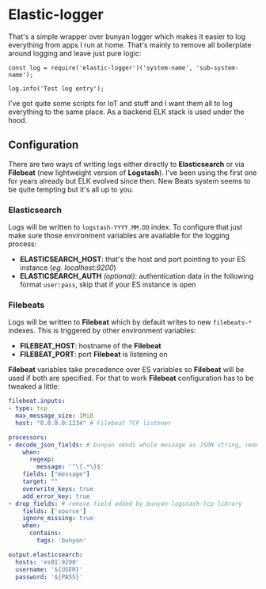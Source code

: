 # Elastic-logger

That's a simple wrapper over bunyan logger which makes it easier to log everything from apps I run at home. That's mainly to remove all boilerplate around logging and leave just pure logic:

```JS
const log = require('elastic-logger')('system-name', 'sub-system-name');

log.info('Test log entry');
```

I've got quite some scripts for IoT and stuff and I want them all to log everything to the same place. As a backend ELK stack is used under the hood. 

## Configuration

There are two ways of writing logs either directly to **Elasticsearch** or via **Filebeat** (new lightweight version of **Logstash**).
I've been using the first one for years already but ELK evolved since then. New Beats system seems to be quite tempting but it's all up to you.

### Elasticsearch

Logs will be written to `logstash-YYYY.MM.DD` index. To configure that just make sure those environment variables are available for the logging process:

- **ELASTICSEARCH_HOST**: that's the host and port pointing to your ES instance (*eg. localhost:9200*)
- **ELASTICSEARCH_AUTH** *(optional)*: authentication data in the following format `user:pass`, skip that if your ES instance is open

### Filebeats

Logs will be written to **Filebeat** which by default writes to new `filebeats-*` indexes. This is triggered by other environment variables:

- **FILEBEAT_HOST**: hostname of the **Filebeat**
- **FILEBEAT_PORT**: port **Filebeat** is listening on

**Filebeat** variables take precedence over ES variables so **Filebeat** will be used if both are specified.
For that to work **Filebeat** configuration has to be tweaked a little:

```YAML
filebeat.inputs:
- type: tcp
  max_message_size: 1MiB
  host: "0.0.0.0:1234" # Filebeat TCP listener

processors:
- decode_json_fields: # bunyan sends whole message as JSON string, need to unpack
    when:
      regexp:
        message: '^\{.*\}$'
    fields: ["message"]
    target: ""
    overwrite_keys: true
    add_error_key: true
- drop_fields: # remove field added by bunyan-logstash-tcp library
    fields: ['source']
    ignore_missing: true
    when:
      contains:
        tags: 'bunyan'

output.elasticsearch:
  hosts: 'es01:9200'
  username: '${USER}'
  password: '${PASS}'
```
